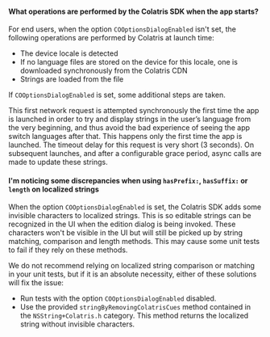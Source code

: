 #### What operations are performed by the Colatris SDK when the app starts?


For end users, when the option `COOptionsDialogEnabled` isn't set, the following operations are performed by Colatris at launch time:

* The device locale is detected
* If no language files are stored on the device for this locale, one is downloaded synchronously from the Colatris CDN
* Strings are loaded from the file


If `COOptionsDialogEnabled` is set, some additional steps are taken.


This first network request is attempted synchronously the first time the app is launched in order to try and display strings in the user’s language from the very beginning, and thus avoid the bad experience of seeing the app switch languages after that. This happens only the first time the app is launched. The timeout delay for this request is very short (3 seconds). On subsequent launches, and after a configurable grace period, async calls are made to update these strings.



#### I'm noticing some discrepancies when using `hasPrefix:`, `hasSuffix:` or `length` on localized strings

When the option `COOptionsDialogEnabled` is set, the Colatris SDK adds some invisible characters to localized strings. This is so editable strings can be recognized in the UI when the edition dialog is being invoked. These characters won't be visible in the UI but will still be picked up by string matching, comparison and length methods. This may cause some unit tests to fail if they rely on these methods. 

We do not recommend relying on localized string comparison or matching in your unit tests, but if it is an absolute necessity, either of these solutions will fix the issue:

* Run tests with the option `COOptionsDialogEnabled` disabled.
* Use the provided `stringByRemovingColatrisCues` method contained in the `NSString+Colatris.h` category. This method returns the localized string without invisible characters.